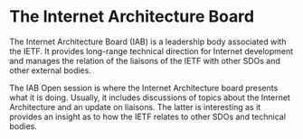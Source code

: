 # The Internet Architecture Board
The Internet Architecture Board (IAB) is a leadership body associated with the IETF. It provides long-range technical direction for Internet development and manages the relation of the liaisons of the IETF with other SDOs and other external bodies.

The IAB Open session is where the Internet Architecture board presents what it is doing. Usually, it includes discussions of topics about the Internet Architecture and an update on liaisons. The latter is interesting as it provides an insight as to how the IETF relates to other SDOs and technical bodies.